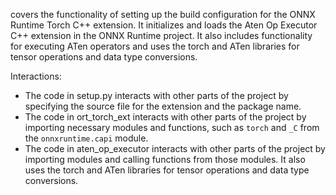covers the functionality of setting up the build configuration for the ONNX Runtime Torch C++ extension. It initializes and loads the Aten Op Executor C++ extension in the ONNX Runtime project. It also includes functionality for executing ATen operators and uses the torch and ATen libraries for tensor operations and data type conversions.

Interactions:
- The code in setup.py interacts with other parts of the project by specifying the source file for the extension and the package name.
- The code in ort_torch_ext interacts with other parts of the project by importing necessary modules and functions, such as `torch` and `_C` from the `onnxruntime.capi` module.
- The code in aten_op_executor interacts with other parts of the project by importing modules and calling functions from those modules. It also uses the torch and ATen libraries for tensor operations and data type conversions.
